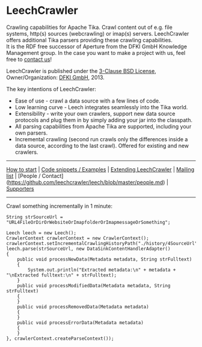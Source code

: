 LeechCrawler
=====

Crawling capabilities for Apache Tika. Crawl content out of e.g. file systems, http(s) sources (webcrawling) or imap(s) servers. LeechCrawler offers additional Tika parsers providing these crawling capabilities.  
It is the RDF free successor of Aperture from the DFKI GmbH Knowledge Management group. In the case you want to make a project with us, feel free to [contact us](https://github.com/leechcrawler/leech/blob/master/people.md)!

LeechCrawler is published under the [3-Clause BSD License](http://opensource.org/licenses/BSD-3-Clause), Owner/Organization: [DFKI GmbH](http://www.dfki.de), 2013.

The key intentions of LeechCrawler:
* Ease of use - crawl a data source with a few lines of code.
* Low learning curve - Leech integrates seamlessly into the Tika world.
* Extensibility - write your own crawlers, support new data source protocols and plug them in by simply adding your jar into the classpath.
* All parsing capabilities from Apache Tika are supported, including your own parsers.
* Incremental crawling (second run crawls only the differences inside a data source, according to the last crawl). Offered for existing and new crawlers.

***
[How to start](https://github.com/leechcrawler/leech/blob/master/how2start.md) | [Code snippets / Examples](https://github.com/leechcrawler/leech/blob/master/codeSnippets.md) | [Extending LeechCrawler](https://github.com/leechcrawler/leech/blob/master/extending.md) | [Mailing list](https://github.com/leechcrawler/leech/blob/master/mailinglist.md) | [People / Contact] (https://github.com/leechcrawler/leech/blob/master/people.md) | [Supporters](https://github.com/leechcrawler/leech/blob/master/supporters.md)
***
Crawl something incrementally in 1 minute:

    String strSourceUrl = "URL4FileOrDirOrWebsiteOrImapfolderOrImapmessageOrSomething";

    Leech leech = new Leech();
    CrawlerContext crawlerContext = new CrawlerContext();
    crawlerContext.setIncrementalCrawlingHistoryPath("./history/4SourceUrl");
    leech.parse(strSourceUrl, new DataSinkContentHandlerAdapter()
    {
        public void processNewData(Metadata metadata, String strFulltext)
        {
            System.out.println("Extracted metadata:\n" + metadata + "\nExtracted fulltext:\n" + strFulltext);
        }
        public void processModifiedData(Metadata metadata, String strFulltext)
        {
        }
        public void processRemovedData(Metadata metadata)
        {
        }
        public void processErrorData(Metadata metadata)
        {
        }
    }, crawlerContext.createParseContext());
